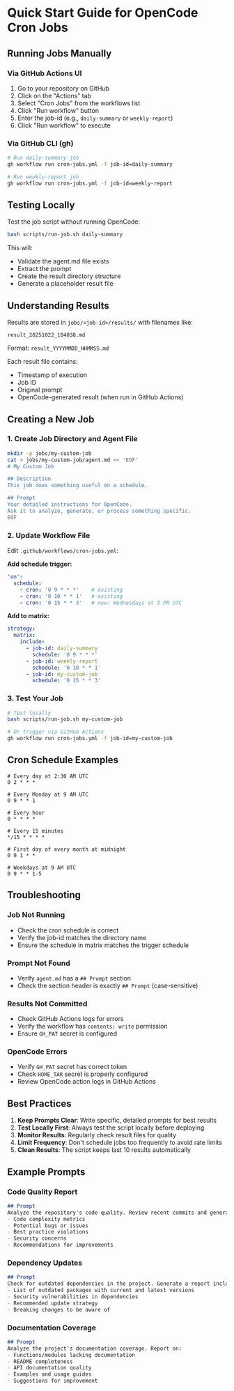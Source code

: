 # Quick Start Guide for OpenCode Cron Jobs

## Running Jobs Manually

### Via GitHub Actions UI
1. Go to your repository on GitHub
2. Click on the "Actions" tab
3. Select "Cron Jobs" from the workflows list
4. Click "Run workflow" button
5. Enter the job-id (e.g., `daily-summary` or `weekly-report`)
6. Click "Run workflow" to execute

### Via GitHub CLI (gh)
```bash
# Run daily-summary job
gh workflow run cron-jobs.yml -f job-id=daily-summary

# Run weekly-report job
gh workflow run cron-jobs.yml -f job-id=weekly-report
```

## Testing Locally

Test the job script without running OpenCode:
```bash
bash scripts/run-job.sh daily-summary
```

This will:
- Validate the agent.md file exists
- Extract the prompt
- Create the result directory structure
- Generate a placeholder result file

## Understanding Results

Results are stored in `jobs/<job-id>/results/` with filenames like:
```
result_20251022_104038.md
```

Format: `result_YYYYMMDD_HHMMSS.md`

Each result file contains:
- Timestamp of execution
- Job ID
- Original prompt
- OpenCode-generated result (when run in GitHub Actions)

## Creating a New Job

### 1. Create Job Directory and Agent File
```bash
mkdir -p jobs/my-custom-job
cat > jobs/my-custom-job/agent.md << 'EOF'
# My Custom Job

## Description
This job does something useful on a schedule.

## Prompt
Your detailed instructions for OpenCode.
Ask it to analyze, generate, or process something specific.
EOF
```

### 2. Update Workflow File
Edit `.github/workflows/cron-jobs.yml`:

**Add schedule trigger:**
```yaml
'on':
  schedule:
    - cron: '0 9 * * *'    # existing
    - cron: '0 10 * * 1'   # existing
    - cron: '0 15 * * 3'   # new: Wednesdays at 3 PM UTC
```

**Add to matrix:**
```yaml
strategy:
  matrix:
    include:
      - job-id: daily-summary
        schedule: '0 9 * * *'
      - job-id: weekly-report
        schedule: '0 10 * * 1'
      - job-id: my-custom-job
        schedule: '0 15 * * 3'
```

### 3. Test Your Job
```bash
# Test locally
bash scripts/run-job.sh my-custom-job

# Or trigger via GitHub Actions
gh workflow run cron-jobs.yml -f job-id=my-custom-job
```

## Cron Schedule Examples

```
# Every day at 2:30 AM UTC
0 2 * * *

# Every Monday at 9 AM UTC
0 9 * * 1

# Every hour
0 * * * *

# Every 15 minutes
*/15 * * * *

# First day of every month at midnight
0 0 1 * *

# Weekdays at 9 AM UTC
0 9 * * 1-5
```

## Troubleshooting

### Job Not Running
- Check the cron schedule is correct
- Verify the job-id matches the directory name
- Ensure the schedule in matrix matches the trigger schedule

### Prompt Not Found
- Verify `agent.md` has a `## Prompt` section
- Check the section header is exactly `## Prompt` (case-sensitive)

### Results Not Committed
- Check GitHub Actions logs for errors
- Verify the workflow has `contents: write` permission
- Ensure `GH_PAT` secret is configured

### OpenCode Errors
- Verify `GH_PAT` secret has correct token
- Check `HOME_TAR` secret is properly configured
- Review OpenCode action logs in GitHub Actions

## Best Practices

1. **Keep Prompts Clear**: Write specific, detailed prompts for best results
2. **Test Locally First**: Always test the script locally before deploying
3. **Monitor Results**: Regularly check result files for quality
4. **Limit Frequency**: Don't schedule jobs too frequently to avoid rate limits
5. **Clean Results**: The script keeps last 10 results automatically

## Example Prompts

### Code Quality Report
```markdown
## Prompt
Analyze the repository's code quality. Review recent commits and generate a report covering:
- Code complexity metrics
- Potential bugs or issues
- Best practice violations
- Security concerns
- Recommendations for improvements
```

### Dependency Updates
```markdown
## Prompt
Check for outdated dependencies in the project. Generate a report including:
- List of outdated packages with current and latest versions
- Security vulnerabilities in dependencies
- Recommended update strategy
- Breaking changes to be aware of
```

### Documentation Coverage
```markdown
## Prompt
Analyze the project's documentation coverage. Report on:
- Functions/modules lacking documentation
- README completeness
- API documentation quality
- Examples and usage guides
- Suggestions for improvement
```
